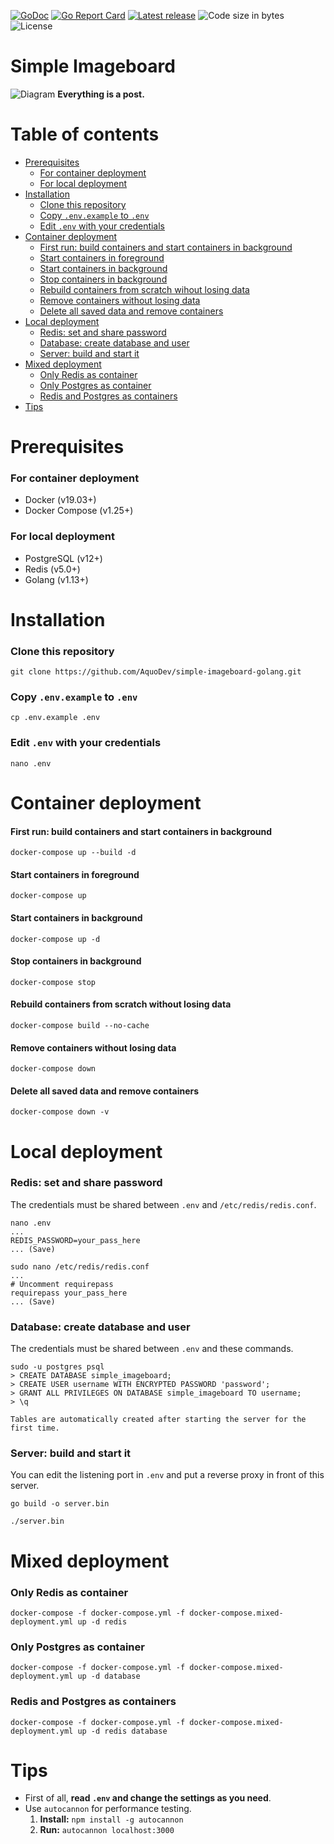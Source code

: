 [![GoDoc](https://godoc.org/github.com/AquoDev/simple-imageboard-golang?status.svg)](https://godoc.org/github.com/AquoDev/simple-imageboard-golang)
[![Go Report Card](https://goreportcard.com/badge/github.com/AquoDev/simple-imageboard-golang)](https://goreportcard.com/report/github.com/AquoDev/simple-imageboard-golang)
[![Latest release](https://img.shields.io/github/v/release/AquoDev/simple-imageboard-golang)](https://github.com/AquoDev/simple-imageboard-golang/releases/latest)
![Code size in bytes](https://img.shields.io/github/languages/code-size/AquoDev/simple-imageboard-golang)
![License](https://img.shields.io/github/license/AquoDev/simple-imageboard-golang)

# Simple Imageboard

![Diagram](https://i.imgur.com/8YVWuRM.png)
**Everything is a post.**

# Table of contents

-   [Prerequisites](#prerequisites)
    -   [For container deployment](#for-container-deployment)
    -   [For local deployment](#for-local-deployment)
-   [Installation](#installation)
    -   [Clone this repository](#clone-this-repository)
    -   [Copy `.env.example` to `.env`](#copy-envexample-to-env)
    -   [Edit `.env` with your credentials](#edit-env-with-your-credentials)
-   [Container deployment](#container-deployment)
    -   [First run: build containers and start containers in background](#first-run-build-containers-and-start-containers-in-background)
    -   [Start containers in foreground](#start-containers-in-foreground)
    -   [Start containers in background](#start-containers-in-background)
    -   [Stop containers in background](#stop-containers-in-background)
    -   [Rebuild containers from scratch wihout losing data](#rebuild-containers-from-scratch-without-losing-data)
    -   [Remove containers without losing data](#remove-containers-without-losing-data)
    -   [Delete all saved data and remove containers](#delete-all-saved-data-and-remove-containers)
-   [Local deployment](#local-deployment)
    -   [Redis: set and share password](#redis-set-and-share-password)
    -   [Database: create database and user](#database-create-database-and-user)
    -   [Server: build and start it](#server-build-and-start-it)
-   [Mixed deployment](#mixed-deployment)
    -   [Only Redis as container](#only-redis-as-container)
    -   [Only Postgres as container](#only-postgres-as-container)
    -   [Redis and Postgres as containers](#redis-and-postgres-as-containers)
-   [Tips](#tips)

# Prerequisites

### For container deployment

-   Docker (v19.03+)
-   Docker Compose (v1.25+)

### For local deployment

-   PostgreSQL (v12+)
-   Redis (v5.0+)
-   Golang (v1.13+)

# Installation

### Clone this repository

```console
git clone https://github.com/AquoDev/simple-imageboard-golang.git
```

### Copy `.env.example` to `.env`

```console
cp .env.example .env
```

### Edit `.env` with your credentials

```console
nano .env
```

# Container deployment

#### First run: build containers and start containers in background

```console
docker-compose up --build -d
```

#### Start containers in foreground

```console
docker-compose up
```

#### Start containers in background

```console
docker-compose up -d
```

#### Stop containers in background

```console
docker-compose stop
```

#### Rebuild containers from scratch without losing data

```console
docker-compose build --no-cache
```

#### Remove containers without losing data

```console
docker-compose down
```

#### Delete all saved data and remove containers

```console
docker-compose down -v
```

# Local deployment

### Redis: set and share password

The credentials must be shared between `.env` and `/etc/redis/redis.conf`.

```console
nano .env
...
REDIS_PASSWORD=your_pass_here
... (Save)
```

```console
sudo nano /etc/redis/redis.conf
...
# Uncomment requirepass
requirepass your_pass_here
... (Save)
```

### Database: create database and user

The credentials must be shared between `.env` and these commands.

```console
sudo -u postgres psql
> CREATE DATABASE simple_imageboard;
> CREATE USER username WITH ENCRYPTED PASSWORD 'password';
> GRANT ALL PRIVILEGES ON DATABASE simple_imageboard TO username;
> \q
```

`Tables are automatically created after starting the server for the first time.`

### Server: build and start it

You can edit the listening port in `.env` and put a reverse proxy in front of this server.

```console
go build -o server.bin
```

```console
./server.bin
```

# Mixed deployment

### Only Redis as container

```console
docker-compose -f docker-compose.yml -f docker-compose.mixed-deployment.yml up -d redis
```

### Only Postgres as container

```console
docker-compose -f docker-compose.yml -f docker-compose.mixed-deployment.yml up -d database
```

### Redis and Postgres as containers

```console
docker-compose -f docker-compose.yml -f docker-compose.mixed-deployment.yml up -d redis database
```

# Tips

-   First of all, **read `.env` and change the settings as you need**.
-   Use `autocannon` for performance testing.
    1. **Install:** `npm install -g autocannon`
    2. **Run:** `autocannon localhost:3000`
